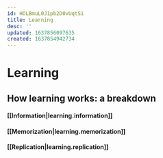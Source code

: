 ```yaml
---
id: HOLBmuL0J1pb2D0vUqtSi
title: Learning
desc: ''
updated: 1637856097635
created: 1637854942734
---
```


# Learning

## How learning works: a breakdown

#### [[Information|learning.information]]

#### [[Memorization|learning.memorization]]

#### [[Replication|learning.replication]]